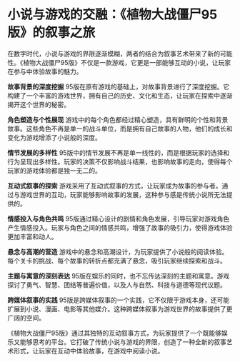 # 小说与游戏的交融：《植物大战僵尸95版》的叙事之旅

在数字时代，小说与游戏的界限逐渐模糊，两者的结合为叙事艺术带来了新的可能性。《植物大战僵尸95版》不仅是一款游戏，它更是一部能够互动的小说，让玩家在参与中体验故事的魅力。

**故事背景的深度挖掘**
95版在原有游戏的基础上，对故事背景进行了深度挖掘。它构建了一个丰富的游戏世界，拥有自己的历史、文化和生态，让玩家在探索中逐渐揭开这个世界的秘密。

**角色塑造与个性展现**
游戏中的每个角色都经过精心塑造，具有鲜明的个性和背景故事。这些角色不再是单一的战斗单位，而是拥有自己故事的人物，他们的成长和变化为游戏增添了小说般的深度。

**情节发展的多样性**
95版中的情节发展不再是单一线性的，而是根据玩家的选择和行为呈现出多样性。玩家的决策不仅影响战斗结果，也影响故事的走向，使得每个玩家的游戏体验都是独一无二的。

**互动式叙事的探索**
游戏采用了互动式叙事的方式，让玩家成为故事的参与者。通过与游戏世界的互动，玩家能够影响故事的发展，这种参与感是传统小说所无法提供的。

**情感投入与角色共鸣**
95版通过精心设计的剧情和角色发展，引导玩家对游戏角色产生情感投入。玩家与角色之间的情感共鸣，增强了故事的吸引力，使得游戏体验更加丰富和动人。

**悬念与高潮的营造**
游戏中的悬念和高潮设计，为玩家提供了小说般的阅读体验。每个关卡的挑战、每个故事的转折点都充满了悬念，吸引玩家继续探索和战斗。

**主题与寓意的深刻表达**
95版在娱乐的同时，也不忘传达深刻的主题和寓意。游戏探讨了勇气、智慧、团结等普遍价值，以及人与自然、科技与道德等现代议题。

**跨媒体叙事的实践**
95版是跨媒体叙事的一个实践，它不仅限于游戏本身，还可能扩展到小说、漫画、电影等其他媒介。这种跨媒体叙事为游戏世界的故事提供了更广阔的空间。

《植物大战僵尸95版》通过其独特的互动叙事方式，为玩家提供了一个既能够娱乐又能够思考的平台。它打破了传统小说与游戏的界限，创造了一种全新的叙事艺术形式，让玩家在互动中体验故事，在游戏中阅读小说。